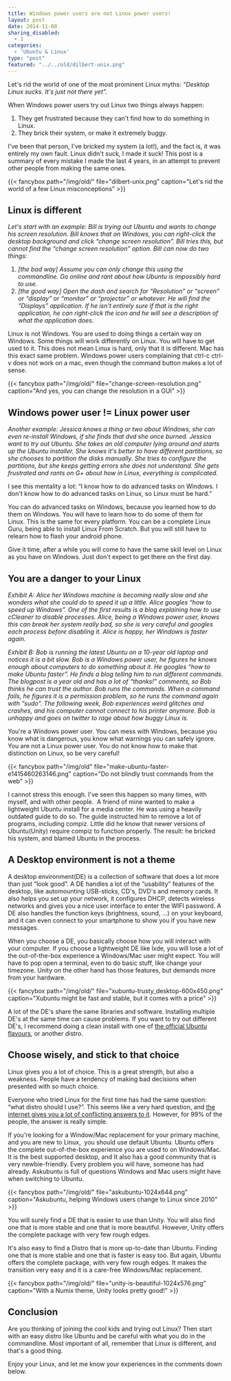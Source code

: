 ```yaml
---
title: Windows power users are not Linux power users!
layout: post
date: 2014-11-08
sharing_disabled:
  - 1
categories:
  - 'Ubuntu & Linux'
type: "post"
featured: "../../old/dilbert-unix.png"
---
```

Let's rid the world of one of the most prominent Linux myths: _&#8220;Desktop Linux sucks. It's just not there yet&#8221;._

When Windows power users try out Linux two things always happen:

  1. They get frustrated because they can't find how to do something in Linux.
  2. They brick their system, or make it extremely buggy.

I've been that person, I've bricked my system (a lot!), and the fact is, it was entirely my own fault. Linux didn't suck, I made it suck! This post is a summary of every mistake I made the last 4 years, in an attempt to prevent other people from making the same ones.

{{< fancybox path="/img/old/" file="dilbert-unix.png" caption="Let's rid the world of a few Linux misconceptions" >}}

## Linux is different

_Let's start with an example: Bill is trying out Ubuntu and wants to change his screen resolution. Bill knows that on Windows, you can right-click the desktop background and click &#8220;change screen resolution&#8221;. Bill tries this, but cannot find the &#8220;change screen resolution&#8221; option. Bill can now do two things:_

  1. _[the bad way] Assume you can only change this using the commandline. Go online and rant about how Ubuntu is impossibly hard to use._
  2. _[the good way] Open the dash and search for &#8220;Resolution&#8221; or &#8220;screen&#8221; or &#8220;display&#8221; or &#8220;monitor&#8221; or &#8220;projector&#8221; or whatever. He will find the &#8220;Displays&#8221; application. If he isn't entirely sure if that is the right application, he can right-click the icon and he will see a description of what the application does._

Linux is not Windows. You are used to doing things a certain way on Windows. Some things will work differently on Linux. You will have to get used to it. This does not mean Linux is hard, only that it is different. Mac has this exact same problem. Windows power users complaining that ctrl-c ctrl-v does not work on a mac, even though the command button makes a lot of sense.

{{< fancybox path="/img/old/" file="change-screen-resolution.png" caption="And yes, you can change the resolution in a GUI" >}}

## Windows power user != Linux power user

_Another example: Jessica knows a thing or two about Windows, she can even re-install Windows, if she finds that dvd she once burned. Jessica want to try out Ubuntu. She takes an old computer lying around and starts up the Ubuntu installer. She knows it's better to have different partitions, so she chooses to partition the disks manually. She tries to configure the partitions, but she keeps getting errors she does not understand. She gets frustrated and rants on G+ about how in Linux, everything is complicated._

I see this mentality a lot: &#8220;I know how to do advanced tasks on Windows. I don't know how to do advanced tasks on Linux, so Linux must be hard.&#8221;

You can do advanced tasks on Windows, because you learned how to do them on Windows. You will have to learn how to do some of them for Linux. This is the same for every platform. You can be a complete Linux Guru, being able to install Linux From Scratch. But you will still have to relearn how to flash your android phone.

Give it time, after a while you will come to have the same skill level on Linux as you have on Windows. Just don't expect to get there on the first day.

## You are a danger to your Linux

_Exhibit A: Alice her Windows machine is becoming really slow and she wonders what she could do to speed it up a little. Alice googles &#8220;how to speed up Windows&#8221;. One of the first results is a blog explaining how to use cCleaner to disable processes. Alice, being a Windows power user, knows this can break her system really bad, so she is very careful and googles each process before disabling it. Alice is happy, her Windows is faster again._

_Exhibit B: Bob is running the latest Ubuntu on a 10-year old laptop and notices it is a bit slow. Bob is a Windows power user, he figures he knows enough about computers to do something about it. He googles &#8220;how to make Ubuntu faster&#8221;. He finds a blog telling him to run different commands. The blogpost is a year old and has a lot of &#8220;thanks!&#8221; comments, so Bob thinks he can trust the author. Bob runs the commands. When a command fails, he figures it is a permission problem, so he runs the command again with &#8220;sudo&#8221;. The following week, Bob experiences weird glitches and crashes, and his computer cannot connect to his printer anymore. Bob is unhappy and goes on twitter to rage about how buggy Linux is._

You're a Windows power user. You can mess with Windows, because you know what is dangerous, you know what warnings you can safely ignore. You are not a Linux power user. You do not know how to make that distinction on Linux, so be very careful!

{{< fancybox path="/img/old" file="make-ubuntu-faster-e1415460263146.png" caption="Do not blindly trust commands from the web" >}}

I cannot stress this enough. I've seen this happen so many times, with myself, and with other people.  A friend of mine wanted to make a lightweight Ubuntu install for a media center. He was using a heavily outdated guide to do so. The guide instructed him to remove a lot of programs, including compiz. Little did he know that newer versions of Ubuntu(Unity) require compiz to function properly. The result: he bricked his system, and blamed Ubuntu in the process.

## **A Desktop environment is not a theme**

A desktop environment(DE) is a collection of software that does a lot more than just &#8220;look good&#8221;. A DE handles a lot of the &#8220;usability&#8221; features of the desktop, like automounting USB-sticks, CD's, DVD's and memory cards. It also helps you set up your network, it configures DHCP, detects wireless networks and gives you a nice user interface to enter the WIFI password. A DE also handles the function keys (brightness, sound, &#8230;) on your keyboard, and it can even connect to your smartphone to show you if you have new messages.

When you choose a DE, you basically choose how you will interact with your computer. If you choose a lightweight DE like lxde, you will lose a lot of the out-of-the-box experience a Windows/Mac user might expect. You will have to pop open a terminal, even to do basic stuff, like change your timezone. Unity on the other hand has those features, but demands more from your hardware.

{{< fancybox path="/img/old/" file="xubuntu-trusty_desktop-600x450.png" caption="Xubuntu might be fast and stable, but it comes with a price" >}}

A lot of the DE's share the same libraries and software. Installing multiple DE's at the same time can cause problems. If you want to try out different DE's, I recommend doing a clean install with one of [the official Ubuntu flavours][1], or another distro.

## Choose wisely, and stick to that choice

Linux gives you a lot of choice. This is a great strength, but also a weakness. People have a tendency of making bad decisions when presented with so much choice.

Everyone who tried Linux for the first time has had the same question: &#8220;what distro should I use?&#8221;. This seems like a very hard question, and [the internet gives you a lot of conflicting answers to it][2]. However, for 99% of the people, the answer is really simple.

If you're looking for a Window/Mac replacement for your primary machine, and you are new to Linux,  you should use default Ubuntu. Ubuntu offers the complete out-of-the-box experience you are used to on Windows/Mac. It is the best supported desktop, and It also has a good community that is very newbie-friendly. Every problem you will have, someone has had already. Askubuntu is full of questions Windows and Mac users might have when switching to Ubuntu.


{{< fancybox path="/img/old/" file="askubuntu-1024x644.png" caption="Askubuntu, helping Windows users change to Linux since 2010" >}}

You will surely find a DE that is easier to use than Unity. You will also find one that is more stable and one that is more beautiful. However, Unity offers the complete package with very few rough edges.

It's also easy to find a Distro that is more up-to-date than Ubuntu. Finding one that is more stable and one that is faster is easy too. But again, Ubuntu offers the complete package, with very few rough edges. It makes the transition very easy and it is a care-free Windows/Mac replacement.


{{< fancybox path="/img/old/" file="unity-is-beautiful-1024x576.png" caption="With a Numix theme, Unity looks pretty good!" >}}

## Conclusion

Are you thinking of joining the cool kids and trying out Linux? Then start with an easy distro like Ubuntu and be careful with what you do in the commandline. Most important of all, remember that Linux is different, and that's a good thing.

Enjoy your Linux, and let me know your experiences in the comments down below.

 [1]: http://www.ubuntu.com/about/about-ubuntu/flavours
 [2]: https://www.google.com/search?safe=off&q=Linux%20best%20beginner%20disto&rct=j
